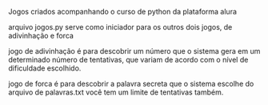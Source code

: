 Jogos criados acompanhando o curso de python da plataforma alura

arquivo jogos.py serve como iniciador para os outros dois jogos, de adivinhação e forca

jogo de adivinhação é para descobrir um número que o sistema gera em um determinado número de tentativas, que variam de acordo com o nível de dificuldade escolhido.

jogo de forca é para descobrir a palavra secreta que o sistema escolhe do arquivo de palavras.txt
você tem um limite de tentativas também.